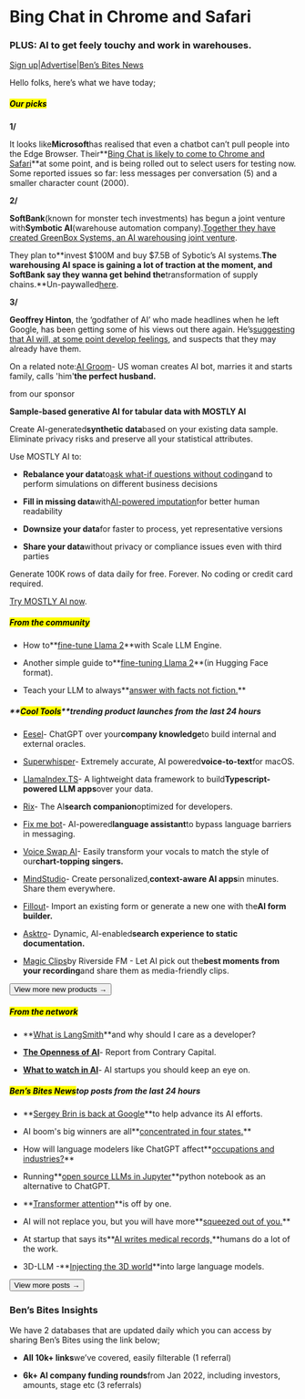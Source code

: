 # Bing Chat in Chrome and Safari

### PLUS: AI to get feely touchy and work in warehouses.

[Sign up](https://www.bensbites.co/?utm_source=bensbites\&utm_medium=referral\&utm_campaign=bing-chat-in-chrome-and-safari)|[Advertise](https://sponsor.bensbites.co/?utm_source=bensbites\&utm_medium=referral\&utm_campaign=bing-chat-in-chrome-and-safari)|[Ben’s Bites News](https://news.bensbites.co/?utm_source=bensbites\&utm_medium=referral\&utm_campaign=bing-chat-in-chrome-and-safari)

Hello folks, here’s what we have today;

##### <mark>**Our picks**</mark>

**1/**

It looks like**Microsoft**has realised that even a chatbot can’t pull people into the Edge Browser. Their\*\*[Bing Chat is likely to come to Chrome and Safari](https://techcrunch.com/2023/07/24/microsofts-bing-chat-comes-to-chrome-and-safari-in-tests-for-select-users/?utm_source=bensbites\&utm_medium=referral\&utm_campaign=bing-chat-in-chrome-and-safari)\*\*at some point, and is being rolled out to select users for testing now. Some reported issues so far: less messages per conversation (5) and a smaller character count (2000).

**2/**

**SoftBank**(known for monster tech investments) has begun a joint venture with**Symbotic AI**(warehouse automation company).[Together they have created GreenBox Systems, an AI warehousing joint venture](https://www.bloomberg.com/news/articles/2023-07-24/softbank-said-to-up-stake-in-symbotic-in-joint-venture-deal?utm_source=bensbites\&utm_medium=referral\&utm_campaign=bing-chat-in-chrome-and-safari#xj4y7vzkg).

They plan to\*\*invest $100M and buy $7.5B of Sybotic’s AI systems.**The warehousing AI space is gaining a lot of traction at the moment, and SoftBank say they wanna get behind the**transformation of supply chains.\*\*Un-paywalled[here](https://archive.vn/pZNLg?utm_source=bensbites\&utm_medium=referral\&utm_campaign=bing-chat-in-chrome-and-safari).

**3/**

**Geoffrey Hinton**, the ‘godfather of AI’ who made headlines when he left Google, has been getting some of his views out there again. He’s[suggesting that AI will, at some point develop feelings](https://the-decoder.com/ai-researcher-geoffrey-hinton-thinks-ai-has-or-will-have-emotions/?utm_source=bensbites\&utm_medium=referral\&utm_campaign=bing-chat-in-chrome-and-safari), and suspects that they may already have them.

On a related note:[AI Groom](https://www.firstpost.com/world/us-woman-creates-ai-bot-marries-it-and-starts-family-calls-him-the-perfect-husband-12693012.html?utm_source=bensbites\&utm_medium=referral\&utm_campaign=bing-chat-in-chrome-and-safari)- US woman creates AI bot, marries it and starts family, calls 'him'**the perfect husband.**

from our sponsor

**Sample-based generative AI for tabular data with MOSTLY AI**

Create AI-generated**synthetic data**based on your existing data sample. Eliminate privacy risks and preserve all your statistical attributes.

Use MOSTLY AI to:

- **Rebalance your data**to[ask what-if questions without coding](https://youtu.be/B2YLb-SOJmE?utm_source%3Dnewsletter%26utm_medium%3Demail%26utm_campaign%3DBens_Bites_run_1)and to perform simulations on different business decisions

- **Fill in missing data**with[AI-powered imputation](https://mostly.ai/blog/smart-imputation-with-synthetic-data?utm_source=newsletter\&utm_medium=email\&utm_campaign=Bens_Bites_run_1)for better human readability

- **Downsize your data**for faster to process, yet representative versions

- **Share your data**without privacy or compliance issues even with third parties

Generate 100K rows of data daily for free. Forever. No coding or credit card required.

[Try MOSTLY AI now](https://mostly.ai/synthetic-data-platform/generate-synthetic-data?utm_source=newsletter\&utm_medium=email\&utm_campaign=Bens_Bites_run_1).

##### <mark>**From the community**</mark>

- How to\*\*[fine-tune Llama 2](https://scale.com/blog/fine-tune-llama-2?utm_source=bensbites\&utm_medium=referral\&utm_campaign=bing-chat-in-chrome-and-safari)\*\*with Scale LLM Engine.

- Another simple guide to\*\*[fine-tuning Llama 2](https://brev.dev/blog/fine-tuning-llama-2?utm_source=bensbites\&utm_medium=referral\&utm_campaign=bing-chat-in-chrome-and-safari)\*\*(in Hugging Face format).

- Teach your LLM to always\*\*[answer with facts not fiction.](https://blog.myscale.com/2023/07/17/teach-your-llm-vector-sql/?utm_source=bensbites\&utm_medium=referral\&utm_campaign=bing-chat-in-chrome-and-safari)\*\*

##### \*\*<mark>Cool Tools</mark>\*\*trending product launches from the last 24 hours

- [Eesel](https://www.eesel.ai/?utm_source=bensbites\&utm_medium=referral\&utm_campaign=bing-chat-in-chrome-and-safari)- ChatGPT over your**company knowledge**to build internal and external oracles.

- [Superwhisper](https://superwhisper.com/?utm_source=bensbites\&utm_medium=referral\&utm_campaign=bing-chat-in-chrome-and-safari)- Extremely accurate, AI powered**voice-to-text**for macOS.

- [LlamaIndex.TS](https://twitter.com/jerryjliu0/status/1683560483071328256?utm_source=bensbites\&utm_medium=referral\&utm_campaign=bing-chat-in-chrome-and-safari)- A lightweight data framework to build**Typescript-powered LLM apps**over your data.

- [Rix](https://hashnode.com/rix?utm_source=bensbites\&utm_medium=referral\&utm_campaign=bing-chat-in-chrome-and-safari)- The AI**search companion**optimized for developers.

- [Fix me bot](https://fixmebot.com/?utm_source=bensbites\&utm_medium=referral\&utm_campaign=bing-chat-in-chrome-and-safari)- AI-powered**language assistant**to bypass language barriers in messaging.

- [Voice Swap AI](https://www.voice-swap.ai/?utm_source=bensbites\&utm_medium=referral\&utm_campaign=bing-chat-in-chrome-and-safari)- Easily transform your vocals to match the style of our**chart-topping singers.**

- [MindStudio](https://youai.ai/mindstudio?utm_source=bensbites\&utm_medium=referral\&utm_campaign=bing-chat-in-chrome-and-safari)- Create personalized,**context-aware AI apps**in minutes. Share them everywhere.

- [Fillout](https://www.fillout.com/ai-form-builder?utm_source=bensbites\&utm_medium=referral\&utm_campaign=bing-chat-in-chrome-and-safari)- Import an existing form or generate a new one with the**AI form builder.**

- [Asktro](https://asktro.com/?utm_source=bensbites\&utm_medium=referral\&utm_campaign=bing-chat-in-chrome-and-safari)- Dynamic, AI-enabled**search experience to static documentation.**

- [Magic Clips](https://riverside.fm/magic-clips?utm_source=bensbites\&utm_medium=referral\&utm_campaign=bing-chat-in-chrome-and-safari)by Riverside FM - Let AI pick out the**best moments from your recording**and share them as media-friendly clips.

[<button>View more new products →</button>](https://news.bensbites.co/tags/show?utm_source=bensbites\&utm_medium=referral\&utm_campaign=bing-chat-in-chrome-and-safari)

##### <mark>**From the network**</mark>

- \*\*[What is LangSmith](https://logankilpatrick.medium.com/what-is-langsmith-and-why-should-i-care-as-a-developer-e5921deb54b5?utm_source=bensbites\&utm_medium=referral\&utm_campaign=bing-chat-in-chrome-and-safari)\*\*and why should I care as a developer?

- **[The Openness of AI](https://research.contrary.com/reports/the-openness-of-ai?utm_source=bensbites\&utm_medium=referral\&utm_campaign=bing-chat-in-chrome-and-safari)**- Report from Contrary Capital.

- **[What to watch in AI](https://www.generalist.com/briefing/what-to-watch-in-ai-3?utm_source=bensbites\&utm_medium=referral\&utm_campaign=bing-chat-in-chrome-and-safari)**- AI startups you should keep an eye on.

##### <mark>**Ben’s Bites News**</mark>top posts from the last 24 hours

- \*\*[Sergey Brin is back at Google](https://www.androidpolice.com/sergey-brin-back-google-help-advance-ai-efforts/?utm_source=bensbites\&utm_medium=referral\&utm_campaign=bing-chat-in-chrome-and-safari)\*\*to help advance its AI efforts.

- AI boom's big winners are all\*\*[concentrated in four states.](https://www.axios.com/2023/07/24/ai-goldrush-concentrated-4-states?utm_source=bensbites\&utm_medium=referral\&utm_campaign=bing-chat-in-chrome-and-safari)\*\*

- How will language modelers like ChatGPT affect\*\*[occupations and industries?](https://arxiv.org/abs/2303.01157?utm_source=bensbites\&utm_medium=referral\&utm_campaign=bing-chat-in-chrome-and-safari)\*\*

- Running\*\*[open source LLMs in Jupyter](https://medium.com/@techlatest.net/running-open-source-llms-in-jupyter-python-notebook-as-an-alternative-to-chatgpt-step-by-step-9e9db50b1198?utm_source=bensbites\&utm_medium=referral\&utm_campaign=bing-chat-in-chrome-and-safari)\*\*python notebook as an alternative to ChatGPT.

- \*\*[Transformer attention](https://www.evanmiller.org/attention-is-off-by-one.html?utm_source=bensbites\&utm_medium=referral\&utm_campaign=bing-chat-in-chrome-and-safari)\*\*is off by one.

- AI will not replace you, but you will have more\*\*[squeezed out of you.](https://jjacky.substack.com/p/ai-will-not-replace-you-but-you-will?utm_source=bensbites\&utm_medium=referral\&utm_campaign=bing-chat-in-chrome-and-safari)\*\*

- At startup that says its\*\*[AI writes medical records,](https://archive.vn/aOSFL?utm_source=bensbites\&utm_medium=referral\&utm_campaign=bing-chat-in-chrome-and-safari)\*\*humans do a lot of the work.

- 3D-LLM -\*\*[Injecting the 3D world](https://huggingface.co/papers/2307.12981?utm_source=bensbites\&utm_medium=referral\&utm_campaign=bing-chat-in-chrome-and-safari)\*\*into large language models.

[<button>View more posts →</button>](https://news.bensbites.co/tags/news/trending?utm_source=bensbites\&utm_medium=referral\&utm_campaign=bing-chat-in-chrome-and-safari)

### Ben’s Bites Insights

We have 2 databases that are updated daily which you can access by sharing Ben’s Bites using the link below;

- **All 10k+ links**we’ve covered, easily filterable (1 referral)

- **6k+ AI company funding rounds**from Jan 2022, including investors, amounts, stage etc (3 referrals)
